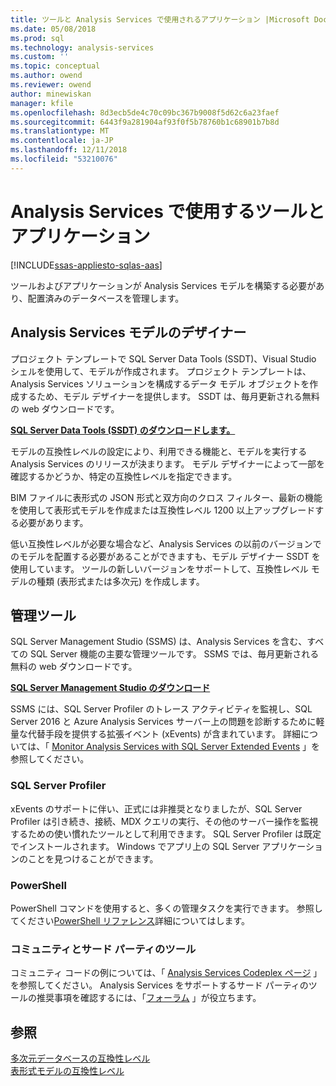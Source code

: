 ```yaml
---
title: ツールと Analysis Services で使用されるアプリケーション |Microsoft Docs
ms.date: 05/08/2018
ms.prod: sql
ms.technology: analysis-services
ms.custom: ''
ms.topic: conceptual
ms.author: owend
ms.reviewer: owend
author: minewiskan
manager: kfile
ms.openlocfilehash: 8d3ecb5de4c70c09bc367b9008f5d62c6a23faef
ms.sourcegitcommit: 6443f9a281904af93f0f5b78760b1c68901b7b8d
ms.translationtype: MT
ms.contentlocale: ja-JP
ms.lasthandoff: 12/11/2018
ms.locfileid: "53210076"
---
```

# <a name="tools-and-applications-used-in-analysis-services"></a>Analysis Services で使用するツールとアプリケーション
[!INCLUDE[ssas-appliesto-sqlas-aas](../includes/ssas-appliesto-sqlas-aas.md)]

  ツールおよびアプリケーションが Analysis Services モデルを構築する必要があり、配置済みのデータベースを管理します。  
  
## <a name="analysis-services-model-designers"></a>Analysis Services モデルのデザイナー  
 プロジェクト テンプレートで SQL Server Data Tools (SSDT)、Visual Studio シェルを使用して、モデルが作成されます。 プロジェクト テンプレートは、Analysis Services ソリューションを構成するデータ モデル オブジェクトを作成するため、モデル デザイナーを提供します。 SSDT は、毎月更新される無料の web ダウンロードです。

 **[SQL Server Data Tools (SSDT) のダウンロードします。](https://docs.microsoft.com/sql/ssdt/download-sql-server-data-tools-ssdt)** 
  
 モデルの互換性レベルの設定により、利用できる機能と、モデルを実行する Analysis Services のリリースが決まります。  モデル デザイナーによって一部を確認するかどうか、特定の互換性レベルを指定できます。  
  
 BIM ファイルに表形式の JSON 形式と双方向のクロス フィルター、最新の機能を使用して表形式モデルを作成または互換性レベル 1200 以上アップグレードする必要があります。  
  
 低い互換性レベルが必要な場合など、Analysis Services の以前のバージョンでのモデルを配置する必要があることができますも、モデル デザイナー SSDT を使用しています。 ツールの新しいバージョンをサポートして、互換性レベル モデルの種類 (表形式または多次元) を作成します。   

## <a name="administrative-tools"></a>管理ツール  
  
 SQL Server Management Studio (SSMS) は、Analysis Services を含む、すべての SQL Server 機能の主要な管理ツールです。 SSMS では、毎月更新される無料の web ダウンロードです。 
  
**[SQL Server Management Studio のダウンロード](../ssms/download-sql-server-management-studio-ssms.md)** 
  
 SSMS には、SQL Server Profiler のトレース アクティビティを監視し、SQL Server 2016 と Azure Analysis Services サーバー上の問題を診断するために軽量な代替手段を提供する拡張イベント (xEvents) が含まれています。 詳細については、「 [Monitor Analysis Services with SQL Server Extended Events](../analysis-services/instances/monitor-analysis-services-with-sql-server-extended-events.md) 」を参照してください。  
  
### <a name="sql-server-profiler"></a>SQL Server Profiler  
 xEvents のサポートに伴い、正式には非推奨となりましたが、SQL Server Profiler は引き続き、接続、MDX クエリの実行、その他のサーバー操作を監視するための使い慣れたツールとして利用できます。 SQL Server Profiler は既定でインストールされます。 Windows でアプリ上の SQL Server アプリケーションのことを見つけることができます。  
  
### <a name="powershell"></a>PowerShell  
 PowerShell コマンドを使用すると、多くの管理タスクを実行できます。 参照してください[PowerShell リファレンス](../analysis-services/powershell/analysis-services-powershell-reference.md)詳細についてはします。  
  
### <a name="community-and-third-party-tools"></a>コミュニティとサード パーティのツール  
 コミュニティ コードの例については、「 [Analysis Services Codeplex ページ](http://sqlsrvanalysissrvcs.codeplex.com/) 」を参照してください。 Analysis Services をサポートするサード パーティのツールの推奨事項を確認するには、「[フォーラム](http://social.msdn.microsoft.com/Forums/sqlserver/home?forum=sqlanalysisservices) 」が役立ちます。  
  
## <a name="see-also"></a>参照  
 [多次元データベースの互換性レベル](../analysis-services/multidimensional-models/compatibility-level-of-a-multidimensional-database-analysis-services.md)   
 [表形式モデルの互換性レベル](../analysis-services/tabular-models/compatibility-level-for-tabular-models-in-analysis-services.md)  
  
  
